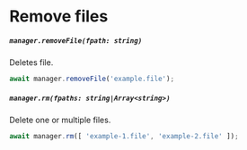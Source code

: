 # Remove files

##### `manager.removeFile(fpath: string)`

Deletes file.

```js
await manager.removeFile('example.file');
```

##### `manager.rm(fpaths: string|Array<string>)`

Delete one or multiple files.

```js
await manager.rm([ 'example-1.file', 'example-2.file' ]);
```